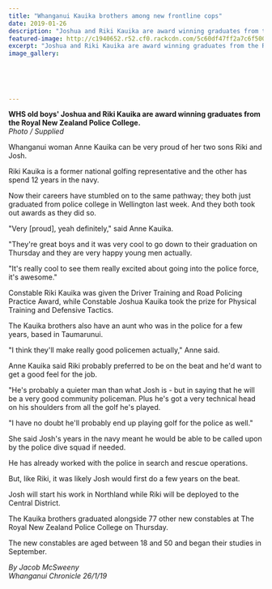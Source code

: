 ```yaml
---
title: "Whanganui Kauika brothers among new frontline cops"
date: 2019-01-26
description: "Joshua and Riki Kauika are award winning graduates from the Royal New Zealand Police College..."
featured-image: http://c1940652.r52.cf0.rackcdn.com/5c60df47ff2a7c6f500000a2/Joshua--Riki-Kauika-Police-college-26.1.19-chron.jpg
excerpt: "Joshua and Riki Kauika are award winning graduates from the Royal New Zealand Police College."
image_gallery:
    
    
    
    
    
---
```


<p><strong>WHS old boys' Joshua and Riki Kauika are award winning graduates from the Royal New Zealand Police College.</strong><br /><em>Photo / Supplied</em></p>
<p class="element element-paragraph">Whanganui woman Anne Kauika can be very proud of her two sons Riki and Josh.</p>
<p class="element element-paragraph">Riki Kauika is a former national golfing representative and the other has spend 12 years in the navy.</p>
<p class="element element-paragraph">Now their careers have stumbled on to the same pathway; they both just graduated from police college in Wellington last week. And they both took out awards as they did so.</p>
<p class="element element-paragraph">"Very [proud], yeah definitely," said Anne Kauika.</p>
<p class="element element-paragraph">"They're great boys and it was very cool to go down to their graduation on Thursday and they are very happy young men actually.</p>
<p class="element element-paragraph">"It's really cool to see them really excited about going into the police force, it's awesome."</p>
<p class="element element-paragraph">Constable Riki Kauika was given the Driver Training and Road Policing Practice Award, while Constable Joshua Kauika took the prize for Physical Training and Defensive Tactics.</p>
<p class="element element-paragraph">The Kauika brothers also have an aunt who was in the police for a few years, based in Taumarunui.</p>
<p class="element element-paragraph"><span>"I think they'll make really good policemen actually," Anne said.</span></p>
<p class="element element-paragraph">Anne Kauika said Riki probably preferred to be on the beat and he'd want to get a good feel for the job.</p>
<p class="element element-paragraph">"He's probably a quieter man than what Josh is - but in saying that he will be a very good community policeman. Plus he's got a very technical head on his shoulders from all the golf he's played.</p>
<p class="element element-paragraph">"I have no doubt he'll probably end up playing golf for the police as well."</p>
<p class="element element-paragraph">She said Josh's years in the navy meant he would be able to be called upon by the police dive squad if needed.</p>
<p class="element element-paragraph">He has already worked with the police in search and rescue operations.</p>
<p class="element element-paragraph">But, like Riki, it was likely Josh would first do a few years on the beat.</p>
<p class="element element-paragraph">Josh will start his work in Northland while Riki will be deployed to the Central District.</p>
<p class="element element-paragraph">The Kauika brothers graduated alongside 77 other new constables at The Royal New Zealand Police College on Thursday.</p>
<p class="element element-paragraph">The new constables are aged between 18 and 50 and began their studies in September.</p>
<p><em>By Jacob McSweeny<br />Whanganui Chronicle 26/1/19</em></p>

